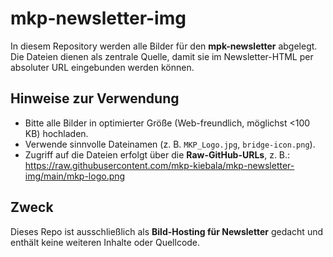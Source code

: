 # mkp-newsletter-img

In diesem Repository werden alle Bilder für den **mpk-newsletter** abgelegt.  
Die Dateien dienen als zentrale Quelle, damit sie im Newsletter-HTML per absoluter URL eingebunden werden können.

## Hinweise zur Verwendung
- Bitte alle Bilder in optimierter Größe (Web-freundlich, möglichst <100 KB) hochladen.
- Verwende sinnvolle Dateinamen (z. B. `MKP_Logo.jpg`, `bridge-icon.png`).
- Zugriff auf die Dateien erfolgt über die **Raw-GitHub-URLs**, z. B.: https://raw.githubusercontent.com/mkp-kiebala/mkp-newsletter-img/main/mkp-logo.png

## Zweck
Dieses Repo ist ausschließlich als **Bild-Hosting für Newsletter** gedacht und enthält keine weiteren Inhalte oder Quellcode.